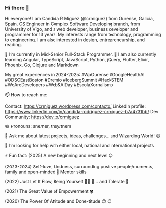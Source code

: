 ### Hi there 👋

Hi everyone! I am Candida R Miguez (@crmiguez) from Ourense, Galicia, Spain. CS Engineer in Complex Software Developing branch, from University of Vigo, and a web developer, business developer and programmer for 13 years. My interests range from technology, programming to engineering. I am also interested in design, entrepreneurship, and reading.

🔭 I’m currently in Mid-Senior Full-Stack Programmer. 🌱 I am also currently learning Angular, TypeScript, JavaScript, Python, jQuery, Flutter, Elixir, Phoenix, Go, Clojure and Markdown

My great experiences in 2024-2025: #WpOurense #GoogleHealthAI #ODSCEastBoston #Dremio #IcebergSummit #HackSTEM #WeAreDevelopers #Web&AIDay #EscolaXornalismo

📫 How to reach me: 

Contact: https://crmiguez.wordpress.com/contacto/
LinkedIn profile: https://www.linkedin.com/in/candida-rodriguez-crmiguez-b7a4731bb/
Dev Community: https://dev.to/crmiguez

😄 Pronouns: she/her, they/them

💬 Ask me about latest projects, ideas, challenges... and Wizarding World! 😄

🤔 I’m looking for help with either local, national and international projects

⚡ Fun fact:
(2025) A new beginning and next level 😉

(2023-2024) Self-love, kindness, surrounding positive people/moments, family and open-minded 💝 Mentor skills

(2022) Just Let It Flow, Being Yourself 🏊‍♀️ 💖... and Tolerate 🌝

(2021) The Great Value of Empowerment 🍀

(2020) The Power Of Attitude and Done-titude :wink: :wink:

